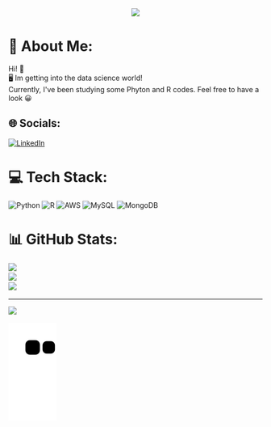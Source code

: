 <div align="center">
<img src="https://user-images.githubusercontent.com/82339446/200642884-ac5646ab-1b0a-4af0-a232-d81ff407c2c8.png" width="550px" />
</div>

# 💫 About Me:
Hi! 👋	<br>🖥️ Im getting into the data science world!<br>Currently, I've been studying some Phyton and R codes. Feel free to have a look 😀


## 🌐 Socials:
[![LinkedIn](https://img.shields.io/badge/LinkedIn-%230077B5.svg?logo=linkedin&logoColor=white)](https://linkedin.com/in/fernanda-florencio-dias-875b7a169/) 

# 💻 Tech Stack:
![Python](https://img.shields.io/badge/python-3670A0?style=for-the-badge&logo=python&logoColor=ffdd54) ![R](https://img.shields.io/badge/r-%23276DC3.svg?style=for-the-badge&logo=r&logoColor=white) ![AWS](https://img.shields.io/badge/AWS-%23FF9900.svg?style=for-the-badge&logo=amazon-aws&logoColor=white) ![MySQL](https://img.shields.io/badge/mysql-%2300f.svg?style=for-the-badge&logo=mysql&logoColor=white) ![MongoDB](https://img.shields.io/badge/MongoDB-%234ea94b.svg?style=for-the-badge&logo=mongodb&logoColor=white)
# 📊 GitHub Stats:
![](https://github-readme-stats.vercel.app/api?username=Fefaw1&theme=radical&hide_border=true&include_all_commits=false&count_private=true)<br/>
![](https://github-readme-streak-stats.herokuapp.com/?user=Fefaw1&theme=radical&hide_border=true)<br/>
![](https://github-readme-stats.vercel.app/api/top-langs/?username=Fefaw1&theme=radical&hide_border=true&include_all_commits=false&count_private=true&layout=compact)

---
[![](https://visitcount.itsvg.in/api?id=Fefaw1&label=Profile%20Views&color=10&icon=0&pretty=true)](https://visitcount.itsvg.in)

 ![Snake animation](https://github.com/Fefaw1/Fefaw1/blob/output/github-contribution-grid-snake.svg)
